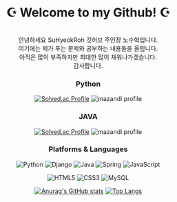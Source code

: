 <div align="center">

#  ☪ Welcome to my Github! ☪ 

<br>
안녕하세요 SuHyeokRoh 깃허브 주인장 노수혁입니다.<br>
여기에는 제가 푸는 문제와 공부하는 내용들을 올립니다.<br>
아직은 많이 부족하지만 최대한 많이 채워나가겠습니다.<br>
감사합니다.

  
### Python
[![Solved.ac Profile](http://mazassumnida.wtf/api/v2/generate_badge?boj=roh403)](https://solved.ac/roh403/)
![mazandi profile](http://mazandi.herokuapp.com/api?handle=roh403&theme=warm)

### JAVA
[![Solved.ac Profile](http://mazassumnida.wtf/api/v2/generate_badge?boj=roh8389)](https://solved.ac/roh8389/)
![mazandi profile](http://mazandi.herokuapp.com/api?handle=roh8389&theme=warm)



### Platforms & Languages
![Python](https://img.shields.io/badge/Python-3776AB.svg?&style=for-the-badge&logo=Python&logoColor=white)
![Django](https://img.shields.io/badge/Django-092E20.svg?&style=for-the-badge&logo=Android&logoColor=white)
![Java](https://img.shields.io/badge/Java-007396.svg?&style=for-the-badge&logo=Java&logoColor=white)
![Spring](https://img.shields.io/badge/Spring-6DB33F.svg?&style=for-the-badge&logo=Spring&logoColor=white)
![JavaScript](https://img.shields.io/badge/JavaScript-F7DF1E.svg?&style=for-the-badge&logo=JavaScript&logoColor=white)


![HTML5](https://img.shields.io/badge/HTML5-E34F26.svg?&style=for-the-badge&logo=HTML5&logoColor=white)
![CSS3](https://img.shields.io/badge/CSS3-1572B6.svg?&style=for-the-badge&logo=CSS3&logoColor=white)
![MySQL](https://img.shields.io/badge/MySQL-4479A1.svg?&style=for-the-badge&logo=MySQL&logoColor=white)



<div>

[![Anurag's GitHub stats](https://github-readme-stats.vercel.app/api?username=SuHyeokRoh&show_icons=true&theme=radical)](https://github.com/anuraghazra/github-readme-stats)
[![Top Langs](https://github-readme-stats.vercel.app/api/top-langs/?username=SuHyeokRoh&layout=compact&theme=radical)](https://github.com/SuHyeokRoh/github-readme-stats)

</div>
